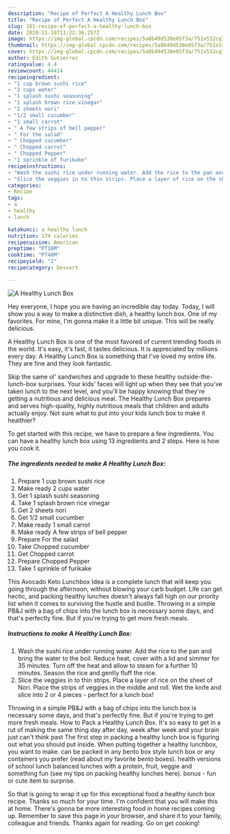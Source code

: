 ```yaml
---
description: "Recipe of Perfect A Healthy Lunch Box"
title: "Recipe of Perfect A Healthy Lunch Box"
slug: 181-recipe-of-perfect-a-healthy-lunch-box
date: 2020-11-16T11:22:36.257Z
image: https://img-global.cpcdn.com/recipes/5a8b49d538e05f3a/751x532cq70/a-healthy-lunch-box-recipe-main-photo.jpg
thumbnail: https://img-global.cpcdn.com/recipes/5a8b49d538e05f3a/751x532cq70/a-healthy-lunch-box-recipe-main-photo.jpg
cover: https://img-global.cpcdn.com/recipes/5a8b49d538e05f3a/751x532cq70/a-healthy-lunch-box-recipe-main-photo.jpg
author: Edith Gutierrez
ratingvalue: 4.4
reviewcount: 44414
recipeingredient:
- "1 cup brown sushi rice"
- "2 cups water"
- "1 splash sushi seasoning"
- "1 splash brown rice vinegar"
- "2 sheets nori"
- "1/2 small cucumber"
- "1 small carrot"
- " A few strips of bell pepper"
- " For the salad"
- " Chopped cucumber"
- " Chopped carrot"
- " Chopped Pepper"
- "1 sprinkle of furikake"
recipeinstructions:
- "Wash the sushi rice under running water. Add the rice to the pan and bring the water to the boil. Reduce heat, cover with a lid and simmer for 35 minutes. Turn off the heat and allow to steam for a further 10 minutes. Season the rice and gently fluff the rice."
- "Slice the veggies in to thin strips. Place a layer of rice on the sheet of Nori. Place the strips of veggies in the middle and roll. Wet the knife and slice into 2 or 4 pieces - perfect for a lunch box!"
categories:
- Recipe
tags:
- a
- healthy
- lunch

katakunci: a healthy lunch 
nutrition: 174 calories
recipecuisine: American
preptime: "PT16M"
cooktime: "PT48M"
recipeyield: "1"
recipecategory: Dessert

---
```



![A Healthy Lunch Box](https://img-global.cpcdn.com/recipes/5a8b49d538e05f3a/751x532cq70/a-healthy-lunch-box-recipe-main-photo.jpg)

Hey everyone, I hope you are having an incredible day today. Today, I will show you a way to make a distinctive dish, a healthy lunch box. One of my favorites. For mine, I'm gonna make it a little bit unique. This will be really delicious.

A Healthy Lunch Box is one of the most favored of current trending foods in the world. It's easy, it's fast, it tastes delicious. It is appreciated by millions every day. A Healthy Lunch Box is something that I've loved my entire life. They are fine and they look fantastic.

Skip the same ol&#39; sandwiches and upgrade to these healthy outside-the-lunch-box surprises. Your kids&#39; faces will light up when they see that you&#39;ve taken lunch to the next level, and you&#39;ll be happy knowing that they&#39;re getting a nutritious and delicious meal. The Healthy Lunch Box prepares and serves high-quality, highly nutritious meals that children and adults actually enjoy. Not sure what to put into your kids lunch box to make it healthier?


To get started with this recipe, we have to prepare a few ingredients. You can have a healthy lunch box using 13 ingredients and 2 steps. Here is how you cook it.

<!--inarticleads1-->

##### The ingredients needed to make A Healthy Lunch Box:

1. Prepare 1 cup brown sushi rice
1. Make ready 2 cups water
1. Get 1 splash sushi seasoning
1. Take 1 splash brown rice vinegar
1. Get 2 sheets nori
1. Get 1/2 small cucumber
1. Make ready 1 small carrot
1. Make ready  A few strips of bell pepper
1. Prepare  For the salad
1. Take  Chopped cucumber
1. Get  Chopped carrot
1. Prepare  Chopped Pepper
1. Take 1 sprinkle of furikake


This Avocado Keto Lunchbox Idea is a complete lunch that will keep you going through the afternoon, without blowing your carb budget. Life can get hectic, and packing healthy lunches doesn&#39;t always fall high on our priority list when it comes to surviving the hustle and bustle. Throwing in a simple PB&amp;J with a bag of chips into the lunch box is necessary some days, and that&#39;s perfectly fine. But if you&#39;re trying to get more fresh meals. 

<!--inarticleads2-->

##### Instructions to make A Healthy Lunch Box:

1. Wash the sushi rice under running water. Add the rice to the pan and bring the water to the boil. Reduce heat, cover with a lid and simmer for 35 minutes. Turn off the heat and allow to steam for a further 10 minutes. Season the rice and gently fluff the rice.
1. Slice the veggies in to thin strips. Place a layer of rice on the sheet of Nori. Place the strips of veggies in the middle and roll. Wet the knife and slice into 2 or 4 pieces - perfect for a lunch box!


Throwing in a simple PB&amp;J with a bag of chips into the lunch box is necessary some days, and that&#39;s perfectly fine. But if you&#39;re trying to get more fresh meals. How to Pack a Healthy Lunch Box. It&#39;s so easy to get in a rut of making the same thing day after day, week after week and your brain just can&#39;t think past The first step in packing a healthy lunch box is figuring out what you should put inside. When putting together a healthy lunchbox, you want to make. can be packed in any bento box style lunch box or any containers you prefer (read about my favorite bento boxes). health versions of school lunch balanced lunches with a protein, fruit, veggie and something fun (see my tips on packing healthy lunches here). bonus - fun or cute item to surprise. 

So that is going to wrap it up for this exceptional food a healthy lunch box recipe. Thanks so much for your time. I'm confident that you will make this at home. There's gonna be more interesting food in home recipes coming up. Remember to save this page in your browser, and share it to your family, colleague and friends. Thanks again for reading. Go on get cooking!
